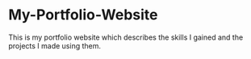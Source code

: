 # My-Portfolio-Website
This is my portfolio website which describes the skills I gained and the projects I made using them.
